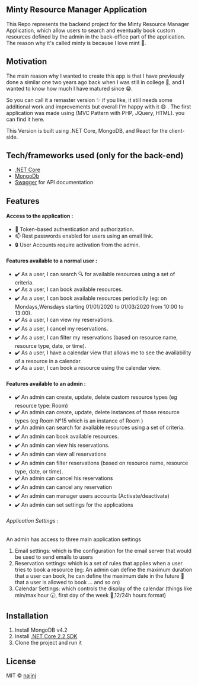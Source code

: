 ## Minty Resource Manager Application
This Repo represents the backend project for the Minty Resource Manager Application, which allow users 
to search and eventually book custom resources defined by the admin in the back-office part of the application.
The reason why it's called minty is because I love mint :herb:.

## Motivation
The main reason why I wanted to create this app is that I have previously done a similar one two years ago back 
when I was still in college :school:, and  I wanted to know how much I have matured since :grin:.

So you can call it a remaster version :sparkles: if you like, it still needs some additional work and improvements but overall I'm happy with it 😄 . The first application was made using (MVC Pattern with PHP, JQuery, HTML).
you can find it here.

This Version is built using .NET Core, MongoDB, and React for the client-side.


## Tech/frameworks used (only for the back-end)
- [.NET Core](https://www.microsoft.com/net/core)
-  [MongoDb](https://www.mongodb.com/)
-  [Swagger](https://swagger.io/) for API documentation

## Features 
#### Access to the application :
- :traffic_light: Token-based authentication and authorization.
- :mailbox: Rest passwords enabled for users using an email link.
- :lock: User Accounts require activation from the admin.

#### Features available to a normal user :  
- :heavy_check_mark: As a user, I can search :mag: for available resources using a set of criteria.
- :heavy_check_mark: As a user, I  can book available resources.
- :heavy_check_mark: As a user, I  can book available resources periodiclly (eg: on Mondays,Wensdays starting 01/01/2020 to 01/03/2020 from 10:00 to 13:00).
- :heavy_check_mark: As a user, I  can view my reservations.
- :heavy_check_mark: As a user, I  cancel my reservations.
- :heavy_check_mark: As a user, I  can filter my reservations (based on resource name, resource type, date, or time).
- :heavy_check_mark: As a user, I  have a calendar view that allows me to see the availability of a resource in a calendar. 
- :heavy_check_mark: As a user, I  can book a resource using the calendar view.


#### Features available to an admin : 
- :heavy_check_mark: An admin can create, update, delete custom resource types (eg  resource type: Room)
- :heavy_check_mark: An admin can create, update, delete instances of those resource types  (eg Room N°15 which is an instance of Room )
- :heavy_check_mark: An admin can search for available resources using a set of criteria.
- :heavy_check_mark: An admin can book available resources.
- :heavy_check_mark: An admin can view his reservations.
- :heavy_check_mark: An admin can view all reservations
- :heavy_check_mark: An admin can filter reservations (based on resource name, resource type, date, or time).
- :heavy_check_mark: An admin can cancel his reservations
- :heavy_check_mark: An admin can cancel any reservation
- :heavy_check_mark: An admin can manager users accounts (Activate/deactivate)
- :heavy_check_mark: An admin can set settings for the applications 

###### Application Settings :
An admin has access to three main application settings 
1. Email settings: which is the configuration for the email server that would be used to send emails to users 
2. Reservation settings: which is a set of rules that applies when a user tries to book a resource 
     (eg: An admin can define the maximum duration that a user can book, 
      he can define the maximum date in the future :calendar: that a user is allowed to book ... and so on)
3. Calendar Settings: which controls the display of the calendar (things like min/max hour :clock730:, first day of the week :date:,12/24h hours format)


## Installation

1. Install MongoDB v4.2
2. Install [.NET Core 2.2 SDK](https://dotnet.microsoft.com/download/dotnet-core/2.2)
3. Clone the project and run it


## License

MIT © [najinj](https://github.com/najinj)
